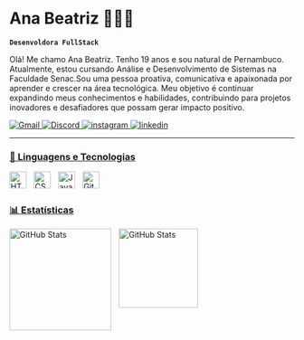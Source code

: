 # Ana Beatriz 👩🏻‍💻

**`Desenvoldora FullStack`**

Olá! Me chamo Ana Beatriz. Tenho 19 anos e sou natural de Pernambuco. Atualmente, estou cursando Análise e Desenvolvimento de Sistemas na Faculdade Senac.Sou uma pessoa proativa, comunicativa e apaixonada por aprender e crescer na área tecnológica. Meu objetivo é continuar expandindo meus conhecimentos e habilidades, contribuindo para projetos inovadores e desafiadores que possam gerar impacto positivo.
<p align="left">
    <a href="https://anabeatrizdasilva263@gmail.com">
        <img 
            alt="Gmail" 
            title="Aqui é o meu email" 
            src="https://img.shields.io/badge/-Gmail-%23333?color=9400ba&labelColor=9400ba&style=for-the-badge&logo=gmail&logoColor=white"
        />
    </a>
    <a href="https://discord.com/channels/@beattriz_05">
        <img 
            alt="Discord" 
            title="Me siga no Discord" 
            src="https://img.shields.io/badge/Discord-7289DA?color=9400ba&labelColor&style=for-the-badge&logo=discord&logoColor=white"
        />
    </a>
    <a href="https://www.instagram.com/_beattriz_05/">
        <img 
            alt="instagram" 
            title="Me siga no instagram" 
            src="https://img.shields.io/badge/-Instagram-%23E4405F?color=9400ba&labelColor=9400ba&style=for-the-badge&logo=instagram&logoColor=white"
        />
    </a>
    <a href="https://www.linkedin.com/in/beatriz-dev/">
        <img 
            alt="linkedin" 
            title="Me siga no linkedin" 
            src="https://img.shields.io/badge/linkedin-000000?color=9400ba&labelColor=9400ba&style=for-the-badge&logo=Threads&logoColor=white"
    </a>
</p>
        
---

### 🤖 Linguagens e Tecnologias 

<img 
    align="left" 
    alt="HTML"
    title="HTML" 
    width="30px" 
    style="padding-right: 10px;" 
    src="https://cdn.jsdelivr.net/gh/devicons/devicon@latest/icons/html5/html5-original.svg" 
/>
<img 
    align="left" 
    alt="CSS" 
    title="CSS"
    width="30px" 
    style="padding-right: 10px;" 
    src="https://cdn.jsdelivr.net/gh/devicons/devicon@latest/icons/css3/css3-original.svg" 
/>
<img 
    align="left" 
    alt="JavaScript" 
    title="JavaScript"
    width="30px" 
    style="padding-right: 10px;" 
    src="https://cdn.jsdelivr.net/gh/devicons/devicon@latest/icons/javascript/javascript-original.svg" 
/>

<img 
    align="left" 
    alt="Git" 
    title="Git"
    width="30px" 
    style="padding-right: 10px;" 
    src="https://cdn.jsdelivr.net/gh/devicons/devicon@latest/icons/git/git-original.svg" 
/>

<br/>
<br/>

### 📊 Estatísticas

<p>
<img 
    align="left" 
    alt="GitHub Stats" 
    height="180" 
    style="padding-right: 10px;" 
    src="https://github-readme-stats.vercel.app/api?username=Beatriiz05&show_icons=true&theme=midnight-purple&include_all_commits=true&locale=pt-br"
/>

<img 
    align="left" 
    alt="GitHub Stats" 
    height="140"
    src="https://github-readme-stats.vercel.app/api/top-langs/?username=beatriiz05&theme=midnight-purple&layout=compact&custom_title=Tecnologias&langs_count=8"
/>



